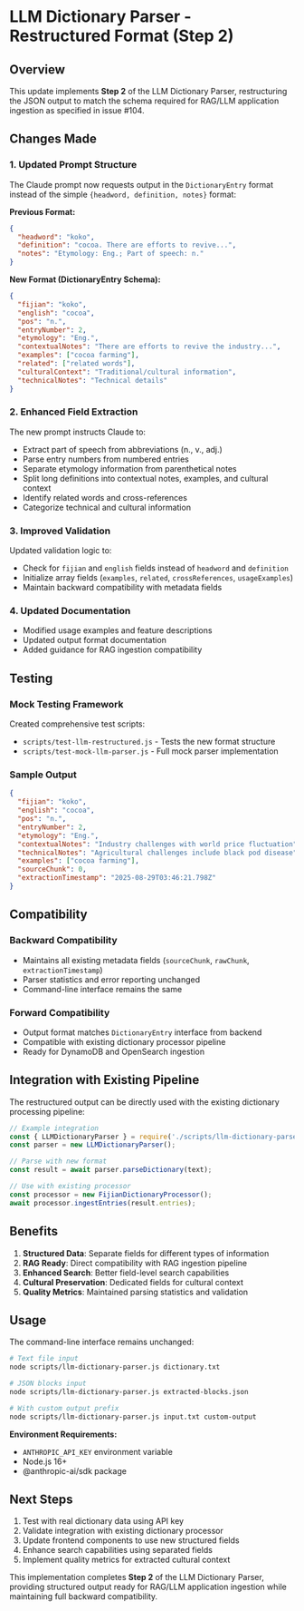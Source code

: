 # LLM Dictionary Parser - Restructured Format (Step 2)

## Overview

This update implements **Step 2** of the LLM Dictionary Parser, restructuring the JSON output to match the schema required for RAG/LLM application ingestion as specified in issue #104.

## Changes Made

### 1. Updated Prompt Structure
The Claude prompt now requests output in the `DictionaryEntry` format instead of the simple `{headword, definition, notes}` format:

**Previous Format:**
```json
{
  "headword": "koko",
  "definition": "cocoa. There are efforts to revive...",
  "notes": "Etymology: Eng.; Part of speech: n."
}
```

**New Format (DictionaryEntry Schema):**
```json
{
  "fijian": "koko",
  "english": "cocoa",
  "pos": "n.",
  "entryNumber": 2,
  "etymology": "Eng.",
  "contextualNotes": "There are efforts to revive the industry...",
  "examples": ["cocoa farming"],
  "related": ["related words"],
  "culturalContext": "Traditional/cultural information",
  "technicalNotes": "Technical details"
}
```

### 2. Enhanced Field Extraction
The new prompt instructs Claude to:
- Extract part of speech from abbreviations (n., v., adj.)
- Parse entry numbers from numbered entries
- Separate etymology information from parenthetical notes
- Split long definitions into contextual notes, examples, and cultural context
- Identify related words and cross-references
- Categorize technical and cultural information

### 3. Improved Validation
Updated validation logic to:
- Check for `fijian` and `english` fields instead of `headword` and `definition`
- Initialize array fields (`examples`, `related`, `crossReferences`, `usageExamples`)
- Maintain backward compatibility with metadata fields

### 4. Updated Documentation
- Modified usage examples and feature descriptions
- Updated output format documentation
- Added guidance for RAG ingestion compatibility

## Testing

### Mock Testing Framework
Created comprehensive test scripts:
- `scripts/test-llm-restructured.js` - Tests the new format structure
- `scripts/test-mock-llm-parser.js` - Full mock parser implementation

### Sample Output
```json
{
  "fijian": "koko",
  "english": "cocoa",
  "pos": "n.",
  "entryNumber": 2,
  "etymology": "Eng.",
  "contextualNotes": "Industry challenges with world price fluctuation",
  "technicalNotes": "Agricultural challenges include black pod disease",
  "examples": ["cocoa farming"],
  "sourceChunk": 0,
  "extractionTimestamp": "2025-08-29T03:46:21.798Z"
}
```

## Compatibility

### Backward Compatibility
- Maintains all existing metadata fields (`sourceChunk`, `rawChunk`, `extractionTimestamp`)
- Parser statistics and error reporting unchanged
- Command-line interface remains the same

### Forward Compatibility
- Output format matches `DictionaryEntry` interface from backend
- Compatible with existing dictionary processor pipeline
- Ready for DynamoDB and OpenSearch ingestion

## Integration with Existing Pipeline

The restructured output can be directly used with the existing dictionary processing pipeline:

```javascript
// Example integration
const { LLMDictionaryParser } = require('./scripts/llm-dictionary-parser.js');
const parser = new LLMDictionaryParser();

// Parse with new format
const result = await parser.parseDictionary(text);

// Use with existing processor
const processor = new FijianDictionaryProcessor();
await processor.ingestEntries(result.entries);
```

## Benefits

1. **Structured Data**: Separate fields for different types of information
2. **RAG Ready**: Direct compatibility with RAG ingestion pipeline
3. **Enhanced Search**: Better field-level search capabilities
4. **Cultural Preservation**: Dedicated fields for cultural context
5. **Quality Metrics**: Maintained parsing statistics and validation

## Usage

The command-line interface remains unchanged:

```bash
# Text file input
node scripts/llm-dictionary-parser.js dictionary.txt

# JSON blocks input
node scripts/llm-dictionary-parser.js extracted-blocks.json

# With custom output prefix
node scripts/llm-dictionary-parser.js input.txt custom-output
```

**Environment Requirements:**
- `ANTHROPIC_API_KEY` environment variable
- Node.js 16+
- @anthropic-ai/sdk package

## Next Steps

1. Test with real dictionary data using API key
2. Validate integration with existing dictionary processor
3. Update frontend components to use new structured fields
4. Enhance search capabilities using separated fields
5. Implement quality metrics for extracted cultural context

This implementation completes **Step 2** of the LLM Dictionary Parser, providing structured output ready for RAG/LLM application ingestion while maintaining full backward compatibility.